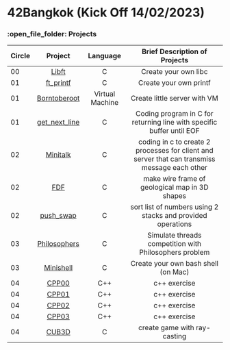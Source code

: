 # 42Bangkok (Kick Off 14/02/2023)

<h3>:open_file_folder: Projects</h3>

|Circle |Project  |Language | Brief Description of Projects
| ------------- |:-------------:|:-------------:|:-------------:|
|      00       |[Libft](https://github.com/caunhach/42cursus_Libft)     |       C       |Create your own libc|
|      01       |[ft_printf](https://github.com/caunhach/ft_printf)     |       C       |Create your own printf|
|      01       |[Borntoberoot](https://github.com/caunhach/Borntoberoot)     |       Virtual Machine       |Create little server with VM|
|      01       |[get_next_line](https://github.com/caunhach/get_next_line)     |       C       |Coding program in C for returning line with specific buffer until EOF|
|      02       |[Minitalk](https://github.com/caunhach/Minitalk)     |       C       |coding in c to create 2 processes for client and server that can transmiss message each other|
|      02       |[FDF](https://github.com/caunhach/FDF)     |       C       |make wire frame of geological map in 3D shapes|
|      02       |[push_swap](https://github.com/caunhach/push_swap)     |       C       |sort list of numbers using 2 stacks and provided operations|
|      03       |[Philosophers](https://github.com/caunhach/Philosophers)    |       C       |Simulate threads competition with Philosophers problem|
|      03       |[Minishell](https://github.com/caunhach/minishell)     |       C       |Create your own bash shell (on Mac)|
|      04       |[CPP00](https://github.com/caunhach/CPP00)     |       C++       |c++ exercise|
|      04       |[CPP01](https://github.com/caunhach/CPP01)     |       C++       |c++ exercise|
|      04       |[CPP02](https://github.com/caunhach/CPP02)    |       C++       |c++ exercise|
|      04       |[CPP03](https://github.com/caunhach/CPP03)    |       C++       |c++ exercise|
|      04       |[CUB3D](https://github.com/caunhach/CUB3D)     |       C       |create game with ray-casting|
